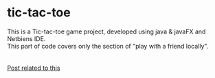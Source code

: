 # tic-tac-toe
This is a Tic-tac-toe game project, developed using java &amp; javaFX and Netbiens IDE.
<br>
This part of code covers only the section of  "play with a friend locally".
<br><br><br>
<a href="http://bou-devlpr.xyz/">Post related to this</a>
